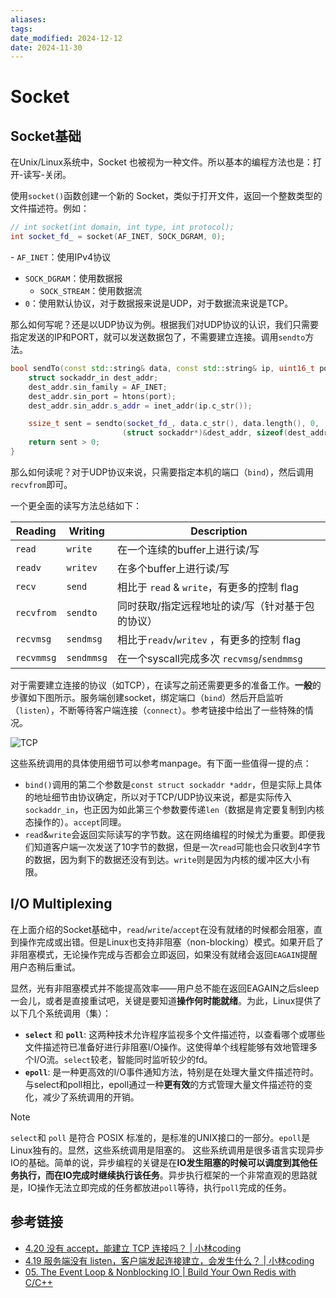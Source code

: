 ```yaml
---
aliases: 
tags: 
date_modified: 2024-12-12
date: 2024-11-30
---
```


# Socket

## Socket基础

在Unix/Linux系统中，Socket 也被视为一种文件。所以基本的编程方法也是：打开-读写-关闭。

使用`socket()`函数创建一个新的 Socket，类似于打开文件，返回一个整数类型的文件描述符。例如：

```cpp
// int socket(int domain, int type, int protocol);
int socket_fd_ = socket(AF_INET, SOCK_DGRAM, 0);
```

- `AF_INET`：使用IPv4协议
- `SOCK_DGRAM`：使用数据报
    - `SOCK_STREAM`：使用数据流
- `0`：使用默认协议，对于数据报来说是UDP，对于数据流来说是TCP。

那么如何写呢？还是以UDP协议为例。根据我们对UDP协议的认识，我们只需要指定发送的IP和PORT，就可以发送数据包了，不需要建立连接。调用`sendto`方法。

```cpp
bool sendTo(const std::string& data, const std::string& ip, uint16_t port) {
    struct sockaddr_in dest_addr;
    dest_addr.sin_family = AF_INET;
    dest_addr.sin_port = htons(port);
    dest_addr.sin_addr.s_addr = inet_addr(ip.c_str());

    ssize_t sent = sendto(socket_fd_, data.c_str(), data.length(), 0,
                         (struct sockaddr*)&dest_addr, sizeof(dest_addr));
    return sent > 0;
}
```

那么如何读呢？对于UDP协议来说，只需要指定本机的端口（`bind`），然后调用`recvfrom`即可。

一个更全面的读写方法总结如下：

| Reading    | Writing    | Description                         |
| ---------- | ---------- | ----------------------------------- |
| `read`     | `write`    | 在一个连续的buffer上进行读/写                  |
| `readv`    | `writev`   | 在多个buffer上进行读/写                     |
| `recv`     | `send`     | 相比于 `read` & `write`，有更多的控制 flag    |
| `recvfrom` | `sendto`   | 同时获取/指定远程地址的读/写（针对基于包的协议）           |
| `recvmsg`  | `sendmsg`  | 相比于`readv`/`writev` ，有更多的控制 flag    |
| `recvmmsg` | `sendmmsg` | 在一个syscall完成多次 `recvmsg`/`sendmmsg` |

对于需要建立连接的协议（如TCP），在读写之前还需要更多的准备工作。**一般**的步骤如下图所示。服务端创建socket，绑定端口（`bind`）然后开启监听（`listen`），不断等待客户端连接（`connect`）。参考链接中给出了一些特殊的情况。

![TCP](https://media.geeksforgeeks.org/wp-content/uploads/20220330131350/StatediagramforserverandclientmodelofSocketdrawio2-448x660.png)

这些系统调用的具体使用细节可以参考manpage。有下面一些值得一提的点：

- `bind()`调用的第二个参数是`const struct sockaddr *addr`，但是实际上具体的地址细节由协议确定，所以对于TCP/UDP协议来说，都是实际传入`sockaddr_in`，也正因为如此第三个参数要传递`len`（数据是肯定要复制到内核态操作的）。`accept`同理。
- `read`&`write`会返回实际读写的字节数。这在网络编程的时候尤为重要。即便我们知道客户端一次发送了10字节的数据，但是一次`read`可能也会只收到4字节的数据，因为剩下的数据还没有到达。`write`则是因为内核的缓冲区大小有限。

## I/O Multiplexing

在上面介绍的Socket基础中，`read`/`write`/`accept`在没有就绪的时候都会阻塞，直到操作完成或出错。但是Linux也支持非阻塞（non-blocking）模式。如果开启了非阻塞模式，无论操作完成与否都会立即返回，如果没有就绪会返回`EAGAIN`提醒用户态稍后重试。

显然，光有非阻塞模式并不能提高效率——用户总不能在返回EAGAIN之后sleep一会儿，或者是直接重试吧，关键是要知道**操作何时能就绪**。为此，Linux提供了以下几个系统调用（集）：

- **`select`** 和 **`poll`**: 这两种技术允许程序监视多个文件描述符，以查看哪个或哪些文件描述符已准备好进行非阻塞I/O操作。这使得单个线程能够有效地管理多个I/O流。`select`较老，智能同时监听较少的fd。
- **`epoll`**: 是一种更高效的I/O事件通知方法，特别是在处理大量文件描述符时。与select和poll相比，epoll通过一种**更有效**的方式管理大量文件描述符的变化，减少了系统调用的开销。

> [!NOTE]
> `select`和 `poll` 是符合 POSIX 标准的，是标准的UNIX接口的一部分。`epoll`是Linux独有的。显然，这些系统调用是阻塞的。
> 这些系统调用是很多语言实现异步IO的基础。简单的说，异步编程的关键是在**IO发生阻塞的时候可以调度到其他任务执行，而在IO完成时继续执行该任务**。异步执行框架的一个非常直观的思路就是，IO操作无法立即完成的任务都放进`poll`等待，执行`poll`完成的任务。

## 参考链接

- [4.20 没有 accept，能建立 TCP 连接吗？ | 小林coding](https://xiaolincoding.com/network/3_tcp/tcp_no_accpet.html#%E6%80%BB%E7%BB%93)
- [4.19 服务端没有 listen，客户端发起连接建立，会发生什么？ | 小林coding](https://xiaolincoding.com/network/3_tcp/tcp_no_listen.html#_4-19-%E6%9C%8D%E5%8A%A1%E7%AB%AF%E6%B2%A1%E6%9C%89-listen-%E5%AE%A2%E6%88%B7%E7%AB%AF%E5%8F%91%E8%B5%B7%E8%BF%9E%E6%8E%A5%E5%BB%BA%E7%AB%8B-%E4%BC%9A%E5%8F%91%E7%94%9F%E4%BB%80%E4%B9%88)
- [05. The Event Loop & Nonblocking IO | Build Your Own Redis with C/C++](https://build-your-own.org/redis/05_event_loop_intro)
